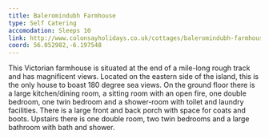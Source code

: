 ```yaml
---
title: Baleromindubh Farmhouse
type: Self Catering
accomodation: Sleeps 10
link: http://www.colonsayholidays.co.uk/cottages/baleromindubh-farmhouse/520
coord: 56.052982,-6.197548
---
```


This Victorian farmhouse is situated at the end of a mile-long rough track and has magnificent views. Located on the eastern side of the island, this is the only house to boast 180 degree sea views. On the ground floor there is a large kitchen/dining room, a sitting room with an open fire, one double bedroom, one twin bedroom and a shower-room with toilet and laundry facilities. There is a large front and back porch with space for coats and boots. Upstairs there is one double room, two twin bedrooms and a large bathroom with bath and shower.
